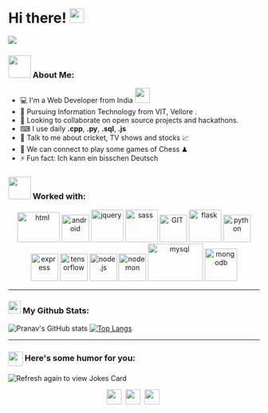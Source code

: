 # Hi there! <img src="https://github.com/TheDudeThatCode/TheDudeThatCode/blob/master/Assets/Hi.gif" width="29px">


![](https://media.giphy.com/media/zDuStFVpRJIZ2/giphy.gif)

### <img src="https://github.com/TheDudeThatCode/TheDudeThatCode/blob/master/Assets/Developer.gif" width="45px"> About Me:
- 💻 I'm a Web Developer from India
      <img src="https://media.giphy.com/media/WUlplcMpOCEmTGBtBW/giphy.gif" width="30">
- 📝 Pursuing Information Technology from VIT, Vellore .
- 🤝 Looking to collaborate on open source projects and hackathons.
- ⌨ I use daily **.cpp**, **.py**, **.sql**, **.js**
- 💬 Talk to me about cricket, TV shows and stocks 📈
- 👯 We can connect to play some games of Chess ♟
- ⚡ Fun fact: Ich kann ein bisschen Deutsch



### <img src="https://github.com/TheDudeThatCode/TheDudeThatCode/blob/master/Assets/powerup.gif" width="45px"> Worked with:

<p align="center">
<img src="https://www.vectorlogo.zone/logos/w3_html5/w3_html5-icon.svg" alt="html" width="85" height="60"/> 
<img src="https://www.vectorlogo.zone/logos/javascript/javascript-icon.svg" alt="android" width="55" height="55"/>
      <img src="https://www.vectorlogo.zone/logos/jquery/jquery-vertical.svg" alt="jquery" width="65" height="65"/> 
      <img src="https://www.vectorlogo.zone/logos/sass-lang/sass-lang-icon.svg" alt="sass" width="65" height="65"/>
      <img src="https://www.vectorlogo.zone/logos/git-scm/git-scm-icon.svg" alt="GIT" width="55" height="55"/> 
      <img src="https://www.vectorlogo.zone/logos/pocoo_flask/pocoo_flask-icon.svg" alt="flask" width="65" height="65"/> 
      <img src="https://www.vectorlogo.zone/logos/python/python-icon.svg" alt="python" width="55" height="55"/>
      <img src="https://www.vectorlogo.zone/logos/expressjs/expressjs-icon.svg" alt="express" width="55" height="55"/>
      <img src="https://www.vectorlogo.zone/logos/tensorflow/tensorflow-icon.svg" alt="tensorflow" width="55" height="55"/>      
      <img src="https://www.vectorlogo.zone/logos/nodejs/nodejs-icon.svg" alt="node.js" width="55" height="55"/> 
      <img src="https://www.vectorlogo.zone/logos/nodemonio/nodemonio-icon.svg" alt="nodemon" width="55" height="55"/> 
      <img src="https://www.vectorlogo.zone/logos/mysql/mysql-ar21.svg" alt="mysql" width="110" height="75"/> 
      <img src="https://www.vectorlogo.zone/logos/mongodb/mongodb-icon.svg" alt="mongodb" width="65" height="65"/> 
      
</p>




---
### <img src='https://media1.giphy.com/media/du3J3cXyzhj75IOgvA/giphy.gif?cid=ecf05e47x2g034i9pzwtzzsd3xgg2w9nr94t4tflbbgo3008&rid=giphy.gif' width='25px'> My Github Stats:
![Pranav's GitHub stats](https://github-readme-stats.vercel.app/api?username=pranavvdesai&hide=issues&count_private=true&show_icons=true&theme=radical
)
[![Top Langs](https://github-readme-stats.vercel.app/api/top-langs/?username=pranavvdesai&layout=compact&theme=radical)](https://github.com/pranavvdesai/github-readme-stats)






---

### <img align ='center' src='https://media2.giphy.com/media/UQDSBzfyiBKvgFcSTw/giphy.gif?cid=ecf05e47p3cd513axbek3f56ti3jzizq8hincw20jauyyfyw&rid=giphy.gif' width ='29px'> Here's some humor for you:
<img src="https://readme-jokes.vercel.app/api" alt="Refresh again to view Jokes Card" />






<p align="center">
<a href="https://twitter.com/" target="blank"><img align="center" src="https://github.com/TheDudeThatCode/TheDudeThatCode/blob/master/Assets/Linkedin.svg" alt="" height="30" width="30" /></a>&nbsp;
<a href="https://linkedin.com/" target="blank"><img align="center" src="https://github.com/TheDudeThatCode/TheDudeThatCode/blob/master/Assets/Twitter.svg" alt="" height="30" width="30" /></a>&nbsp;
<a href="https://twitter.com/" target="blank"><img align="center" src="https://github.com/TheDudeThatCode/TheDudeThatCode/blob/master/Assets/Gmail.svg" alt="" height="30" width="30" /></a>&nbsp;
